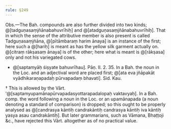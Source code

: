 ```yaml
---
rule: §249
---
```


Obs.—The Bah. compounds are also further divided into two kinds; @[tadguṇasaṃjñānabahuvrīhiḥ] and @[atadguṇasaṃjñānabahuvrīhiḥ]. That in which the sense of the attributive member is also present is called Tadguṇasaṃjñāna, @[pītāmbaraṃ harim ānaya] is an instance of the first; here such a @[hariḥ] is meant as has the yellow silk garment actually on. @[citraṃ rākṣasaṃ ānaya] is of the other; here what is meant is @[rākṣasa] only and not his variegated cows.

- @[saptamyāḥ śiṣyate bahuvrīhau]. Pāṇ. II. 2. 35. In a Bah. the noun in the Loc. and an adjectival word are placed first; @[ata eva jñāpakāt vyādhikaraṇapadaḥ pūrvapadaṃ bhavati]. Sid. Kau.

† This is allowed by the Vārt. '@[saptamyupamānapūrvapadasyottarapadalopaḥ vaktavyaḥ]. In a Bah. comp. the word following a noun in the Loc. or an upamānapada (a noun denoting a standard of comparison) is dropped; so this ought to be properly analysed as @[candrasya kāntiḥ candrakāntiḥ candrasya kāntiḥ iva kāntiḥ yasya asau candrakāntiḥ]. But later grammarians, such as Vāmana, Bhaṭṭoji &c., have rejected this Vārt. altogether as of no practical value.